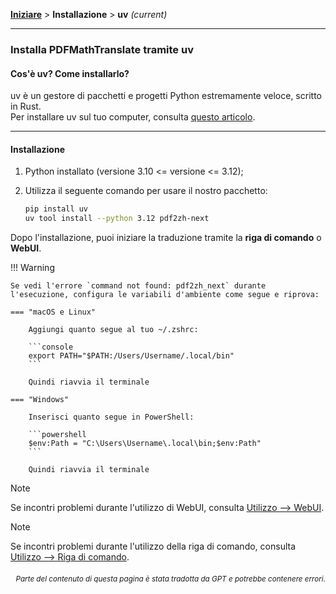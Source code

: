 [**Iniziare**](./getting-started.md) > **Installazione** > **uv** _(current)_

---

### Installa PDFMathTranslate tramite uv

#### Cos'è uv? Come installarlo?

uv è un gestore di pacchetti e progetti Python estremamente veloce, scritto in Rust.
<br>
Per installare uv sul tuo computer, consulta [questo articolo](https://docs.astral.sh/uv/getting-started/installation/).

---

#### Installazione

1. Python installato (versione 3.10 <= versione <= 3.12);

2. Utilizza il seguente comando per usare il nostro pacchetto:

    ```bash
    pip install uv
    uv tool install --python 3.12 pdf2zh-next
    ```

Dopo l'installazione, puoi iniziare la traduzione tramite la **riga di comando** o **WebUI**.

!!! Warning

    Se vedi l'errore `command not found: pdf2zh_next` durante l'esecuzione, configura le variabili d'ambiente come segue e riprova:

    === "macOS e Linux"

        Aggiungi quanto segue al tuo ~/.zshrc:

        ```console
        export PATH="$PATH:/Users/Username/.local/bin"
        ```

        Quindi riavvia il terminale

    === "Windows"

        Inserisci quanto segue in PowerShell:

        ```powershell
        $env:Path = "C:\Users\Username\.local\bin;$env:Path"
        ```

        Quindi riavvia il terminale

> [!NOTE]
> Se incontri problemi durante l'utilizzo di WebUI, consulta [Utilizzo --> WebUI](./USAGE_webui.md).

> [!NOTE]
> Se incontri problemi durante l'utilizzo della riga di comando, consulta [Utilizzo --> Riga di comando](./USAGE_commandline.md).

<div align="right"> 
<h6><small>Parte del contenuto di questa pagina è stata tradotta da GPT e potrebbe contenere errori.</small></h6>